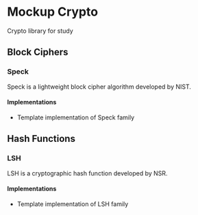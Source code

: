 # Mockup Crypto
Crypto library for study

## Block Ciphers

### Speck
Speck is a lightweight block cipher algorithm developed by NIST.

#### Implementations
* Template implementation of Speck family

## Hash Functions

### LSH
LSH is a cryptographic hash function developed by NSR.

#### Implementations
* Template implementation of LSH family